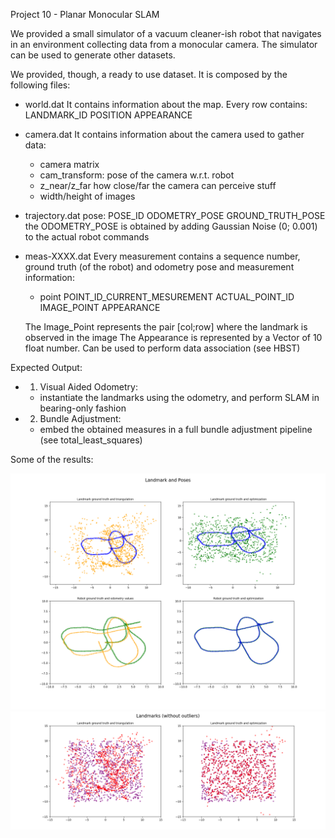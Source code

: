 Project 10 - Planar Monocular SLAM

We provided a small simulator of a vacuum cleaner-ish robot that navigates in an environment
collecting data from a monocular camera. The simulator can be used to generate other datasets.

We provided, though, a ready to use dataset. It is composed by the following files:

- world.dat
  It contains information about the map.
  Every row contains:
   LANDMARK_ID POSITION APPEARANCE

- camera.dat
  It contains information about the camera used to gather data:
  - camera matrix
  - cam_transform: pose of the camera w.r.t. robot
  - z_near/z_far how close/far the camera can perceive stuff
  - width/height of images

- trajectory.dat
  pose: POSE_ID ODOMETRY_POSE GROUND_TRUTH_POSE
  the ODOMETRY_POSE is obtained by adding Gaussian Noise (0; 0.001) to the actual robot commands

- meas-XXXX.dat
  Every measurement contains a sequence number, ground truth (of the robot) and odometry pose and measurement information:
  - point POINT_ID_CURRENT_MESUREMENT ACTUAL_POINT_ID IMAGE_POINT APPEARANCE

  The Image_Point represents the pair [col;row] where the landmark is observed in the image
  The Appearance is represented by a Vector of 10 float number. Can be used to perform data association (see HBST)

Expected Output:
 - 1. Visual Aided Odometry:
   - instantiate the landmarks using the odometry, and perform SLAM in bearing-only fashion
 - 2. Bundle Adjustment:
   - embed the obtained measures in a full bundle adjustment pipeline (see total_least_squares)


Some of the results:

![](report/images/OneStep_landmark_and_pose.png)
![](report/images/OneStep_landmarks_optimized.png)
